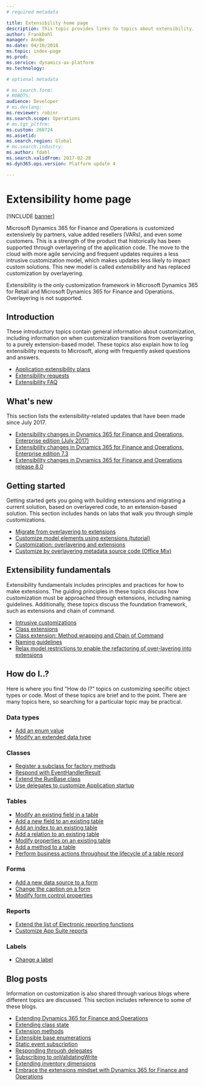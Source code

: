 ```yaml
---
# required metadata

title: Extensibility home page
description: This topic provides links to topics about extensibility.
author: FrankDahl
manager: AnnBe
ms.date: 04/10/2018
ms.topic: index-page
ms.prod: 
ms.service: dynamics-ax-platform
ms.technology: 

# optional metadata

# ms.search.form: 
# ROBOTS: 
audience: Developer
# ms.devlang: 
ms.reviewer: robinr
ms.search.scope: Operations
# ms.tgt_pltfrm: 
ms.custom: 268724
ms.assetid: 
ms.search.region: Global
# ms.search.industry: 
ms.author: fdahl
ms.search.validFrom: 2017-02-28
ms.dyn365.ops.version: Platform update 4

---
```

# Extensibility home page

[!INCLUDE [banner](../includes/banner.md)]

Microsoft Dynamics 365 for Finance and Operations is customized extensively by partners, value added resellers (VARs), and even some customers. This is a strength of the product that historically has been supported through overlayering of the application code. The move to the cloud with more agile servicing and frequent updates requires a less intrusive customization model, which makes updates less likely to impact custom solutions. This new model is called *extensibility* and has replaced customization by overlayering. 

Extensibility is the only customization framework in Microsoft Dynamics 365 for Retail and Microsoft Dynamics 365 for Finance and Operations. Overlayering is not supported.

## Introduction

These introductory topics contain general information about customization, including information on when customization transitions from overlayering to a purely extension-based model. These topics also explain how to log extensibility requests to Microsoft, along with frequently asked questions and answers.

+ [Application extensibility plans](extensibility-roadmap.md)
+ [Extensibility requests](extensibility-requests.md) 
+ [Extensibility FAQ](app-sealing-faq.md) 

## What's new
This section lists the extensibility-related updates that have been made since July 2017.

+ [Extensibility changes in Dynamics 365 for Finance and Operations, Enterprise edition (July 2017)](changes-july-2017.md)
+ [Extensibility changes in Dynamics 365 for Finance and Operations, Enterprise edition 7.3](extensibility-changes-73.md)
+ [Extensibility changes in Dynamics 365 for Finance and Operations release 8.0](Changes-80.md)

## Getting started

Getting started gets you going with building extensions and migrating a current solution, based on overlayered code, to an extension-based solution. This section includes hands on labs that walk you through simple customizations.

+ [Migrate from overlayering to extensions](migrate-overlayer-extension.md)
+ [Customize model elements using extensions (tutorial)](customize-model-elements-extensions.md)
+ [Customization: overlayering and extensions](customization-overlayering-extensions.md)
+ [Customize by overlayering metadata source code (Office Mix)](https://mix.office.com/watch/1ol6ov90jrd4w)

## Extensibility fundamentals

Extensibility fundamentals includes principles and practices for how to make extensions. The guiding principles in these topics discuss how customization must be approached through extensions, including naming guidelines. Additionally, these topics discuss the foundation framework, such as extensions and chain of command.

+ [Intrusive customizations](intrusive-customizations.md)
+ [Class extensions](class-extensions.md)
+ [Class extension: Method wrapping and Chain of Command](method-wrapping-coc.md)
+ [Naming guidelines](naming-guidelines-extensions.md)
+ [Relax model restrictions to enable the refactoring of over-layering into extensions](refactoring-over-layering.md)
  
## How do I..?

Here is where you find "How do I?" topics on customizing specific object types or code. Most of these topics are brief and to the point. There are many topics here, so searching for a particular topic may be practical.

### Data types
+ [Add an enum value](add-enum-value.md)
+ [Modify an extended data type](modify-edt.md) 

### Classes
+ [Register a subclass for factory methods](register-subclass-factory-methods.md)
+ [Respond with EventHandlerResult](respond-event-handler-result.md)
+ [Extend the RunBase class](extend-runbase-class.md)
+ [Use delegates to customize Application startup](startup-customizations.md)

### Tables
+ [Modify an existing field in a table](modify-existing-field.md)
+ [Add a new field to an existing table](add-field-extension.md)
+ [Add an index to an existing table](add-index.md)
+ [Add a relation to an existing table](add-relation.md)
+ [Modify properties on an existing table](modify-properties.md)
+ [Add a method to a table](add-method-table.md)
+ [Perform business actions throughout the lifecycle of a table record](subscribe-table-events.md)

### Forms
+ [Add a new data source to a form](add-datasource.md)
+ [Change the caption on a form](change-caption-form.md)
+ [Modify form control properties](modify-control-properties.md)

### Reports
+ [Extend the list of Electronic reporting functions](../analytics/general-electronic-reporting-formulas-list-extension.md)
+ [Customize App Suite reports](../analytics/customize-app-suite-reports-with-extensions.md)

### Labels
+ [Change a label](change-label.md)

## Blog posts

Information on customization is also shared through various blogs where different topics are discussed. This section includes reference to some of these blogs.

+ [Extending Dynamics 365 for Finance and Operations](https://blogs.msdn.microsoft.com/mfp/2017/01/31/extending-dynamics-365-for-operations/)
+ [Extending class state](https://blogs.msdn.microsoft.com/mfp/2017/01/31/extending-class-state/)
+ [Extension methods](https://blogs.msdn.microsoft.com/mfp/2015/12/15/x-in-ax7-extension-methods/)
+ [Extensible base enumerations](http://kashperuk.blogspot.dk/2016/09/development-tutorial-extensible-base.html)
+ [Static event subscription](https://blogs.msdn.microsoft.com/mfp/2015/12/10/x-in-ax7-static-event-subscription/)
+ [Responding through delegates](https://blogs.msdn.microsoft.com/mfp/2017/01/31/responding-through-delegates/)
+ [Subscribing to onValidatingWrite](https://blogs.msdn.microsoft.com/mfp/2017/01/31/subscribing-to-onvalidatingwrite/)
+ [Extending inventory dimensions](https://blogs.msdn.microsoft.com/mfp/2017/08/10/extensible-inventory-dimensions/)
+ [Embrace the extensions mindset with Dynamics 365 for Finance and Operations](https://blogs.msdn.microsoft.com/axinthefield/embrace-the-extensions-mindset-with-dynamics-365-for-finance-and-operations/)
